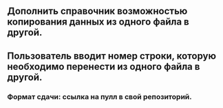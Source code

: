 ## Дополнить справочник возможностью копирования данных из одного файла в другой.

## Пользователь вводит номер строки, которую необходимо перенести из одного файла в другой.

### Формат сдачи: ссылка на пулл в свой репозиторий.